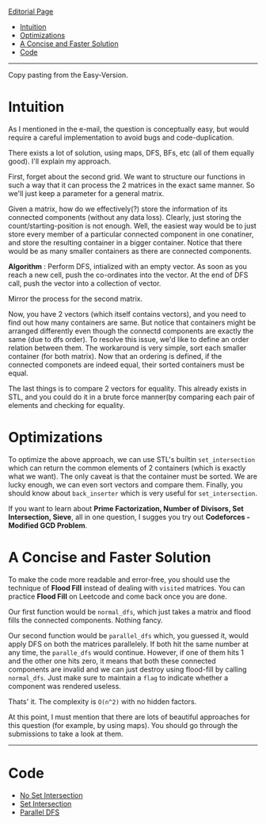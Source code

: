 [Editorial Page](../clumio-set-1.md)

<!-- vim-markdown-toc GFM -->

* [Intuition](#intuition)
* [Optimizations](#optimizations)
* [A Concise and Faster Solution](#a-concise-and-faster-solution)
* [Code](#code)

<!-- vim-markdown-toc -->
----

Copy pasting from the Easy-Version.

# Intuition
As I mentioned in the e-mail, the question is conceptually easy, but would require a careful implementation to avoid bugs and code-duplication.

There exists a lot of solution, using maps, DFS, BFs, etc (all of them equally good). I'll explain my approach.

First, forget about the second grid. We want to structure our functions in such a way that it can process the 2 matrices in the exact same manner. So we'll just keep a parameter for a general matrix.

Given a matrix, how do we effectively(?) store the information of its connected components (without any data loss). Clearly, just storing the count/starting-position is not enough. Well, the easiest way would be to just store every member of a particular connected component in one conatiner, and store the resulting container in a bigger container. Notice that there would be as many smaller containers as there are connected components.

**Algorithm** : Perform DFS, intialized with an empty vector. As soon as you reach a new cell, push the co-ordinates into the vector. At the end of DFS call, push the vector into a collection of vector.

Mirror the process for the second matrix.

Now, you have 2 vectors (which itself contains vectors), and you need to find out how many containers are same. But notice that containers might be arranged differently even though the connectd components are exactly the same (due to dfs order). To resolve this issue, we'd like to define an order relation between them. The workaround is very simple, sort each smaller container (for both matrix). Now that an ordering is defined, if the connected componets are indeed equal, their sorted containers must be equal.

The last things is to compare 2 vectors for equality. This already exists in STL, and you could do it in a brute force manner(by comparing each pair of elements and checking for equality.

# Optimizations
To optimize the above approach, we can use STL's builtin `set_intersection` which can return the common elements of 2 containers (which is exactly what we want). The only caveat is that the container must be sorted. We are lucky enough, we can even sort vectors and compare them. Finally, you should know about `back_inserter` which is very useful for `set_intersection`.

If you want to learn about **Prime Factorization, Number of Divisors, Set Intersection, Sieve**, all in one question, I sugges you try out **Codeforces - Modified GCD Problem**.

# A Concise and Faster Solution
To make the code more readable and error-free, you should use the technique of **Flood Fill** instead of dealing with `visited` matrices. You can practice **Flood Fill** on Leetcode and come back once you are done.

Our first function would be `normal_dfs`, which just takes a matrix and flood fills the connected components. Nothing fancy.

Our second function would be `parallel_dfs` which, you guessed it, would apply DFS on both the matrices parallelely. If both hit the same number at any time, the `paralle_dfs` would continue. However, if one of them hits 1 and the other one hits zero, it means that both these connected components are invalid and we can just destroy using flood-fill by calling `normal_dfs`. Just make sure to maintain a `flag` to indicate whether a component was rendered useless.

Thats' it. The complexity is `O(n^2)` with no hidden factors.

At this point, I must mention that there are lots of beautiful approaches for this question (for example, by using maps). You should go through the submissions to take a look at them.

----

# Code
* [No Set Intersection](no-set-intersection-correct-tle.cpp)
* [Set Intersection](set-intersection-correct.cpp)
* [Parallel DFS](parallel-dfs.cpp)
